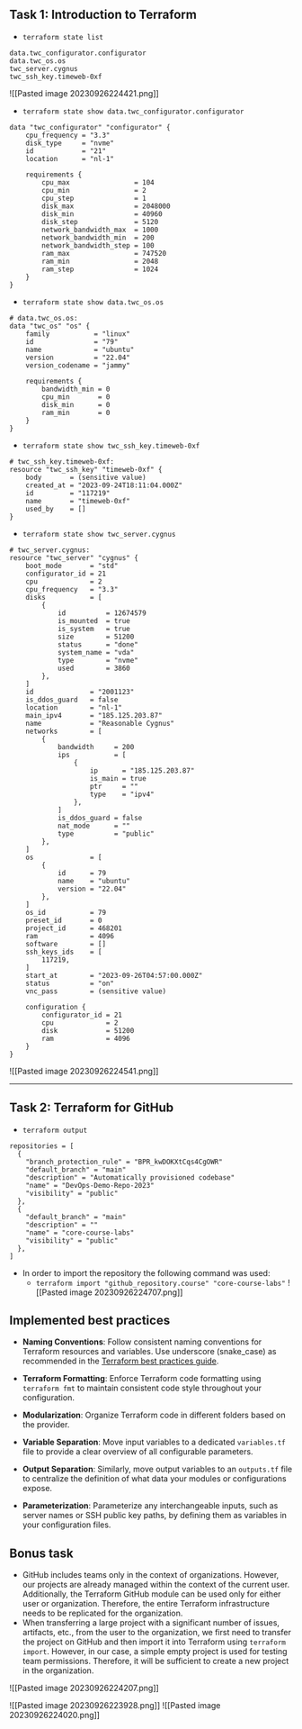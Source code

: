 ## Task 1: Introduction to Terraform

- `terraform state list`

```
data.twc_configurator.configurator
data.twc_os.os
twc_server.cygnus
twc_ssh_key.timeweb-0xf
```
![[Pasted image 20230926224421.png]]


- `terraform state show data.twc_configurator.configurator`

```
data "twc_configurator" "configurator" {
    cpu_frequency = "3.3"
    disk_type     = "nvme"
    id            = "21"
    location      = "nl-1"

    requirements {
        cpu_max                = 104
        cpu_min                = 2
        cpu_step               = 1
        disk_max               = 2048000
        disk_min               = 40960
        disk_step              = 5120
        network_bandwidth_max  = 1000
        network_bandwidth_min  = 200
        network_bandwidth_step = 100
        ram_max                = 747520
        ram_min                = 2048
        ram_step               = 1024
    }
}
```

- `terraform state show data.twc_os.os`

```
# data.twc_os.os:
data "twc_os" "os" {
    family           = "linux"
    id               = "79"
    name             = "ubuntu"
    version          = "22.04"
    version_codename = "jammy"

    requirements {
        bandwidth_min = 0
        cpu_min       = 0
        disk_min      = 0
        ram_min       = 0
    }
}
```

- `terraform state show twc_ssh_key.timeweb-0xf`

```
# twc_ssh_key.timeweb-0xf:
resource "twc_ssh_key" "timeweb-0xf" {
    body       = (sensitive value)
    created_at = "2023-09-24T18:11:04.000Z"
    id         = "117219"
    name       = "timeweb-0xf"
    used_by    = []
}
```

- `terraform state show twc_server.cygnus` 

```
# twc_server.cygnus:
resource "twc_server" "cygnus" {
    boot_mode       = "std"
    configurator_id = 21
    cpu             = 2
    cpu_frequency   = "3.3"
    disks           = [
        {
            id          = 12674579
            is_mounted  = true
            is_system   = true
            size        = 51200
            status      = "done"
            system_name = "vda"
            type        = "nvme"
            used        = 3860
        },
    ]
    id              = "2001123"
    is_ddos_guard   = false
    location        = "nl-1"
    main_ipv4       = "185.125.203.87"
    name            = "Reasonable Cygnus"
    networks        = [
        {
            bandwidth     = 200
            ips           = [
                {
                    ip      = "185.125.203.87"
                    is_main = true
                    ptr     = ""
                    type    = "ipv4"
                },
            ]
            is_ddos_guard = false
            nat_mode      = ""
            type          = "public"
        },
    ]
    os              = [
        {
            id      = 79
            name    = "ubuntu"
            version = "22.04"
        },
    ]
    os_id           = 79
    preset_id       = 0
    project_id      = 468201
    ram             = 4096
    software        = []
    ssh_keys_ids    = [
        117219,
    ]
    start_at        = "2023-09-26T04:57:00.000Z"
    status          = "on"
    vnc_pass        = (sensitive value)

    configuration {
        configurator_id = 21
        cpu             = 2
        disk            = 51200
        ram             = 4096
    }
}
```

![[Pasted image 20230926224541.png]]

---

## Task 2: Terraform for GitHub

- `terraform output`

```hcl
repositories = [
  {
    "branch_protection_rule" = "BPR_kwDOKXtCqs4CgOWR"
    "default_branch" = "main"
    "description" = "Automatically provisioned codebase"
    "name" = "DevOps-Demo-Repo-2023"
    "visibility" = "public"
  },
  {
    "default_branch" = "main"
    "description" = ""
    "name" = "core-course-labs"
    "visibility" = "public"
  },
]
```

- In order to import the repository the following command was used:	
	- `terraform import "github_repository.course" "core-course-labs"`
![[Pasted image 20230926224707.png]]




## Implemented best practices


- **Naming Conventions**: Follow consistent naming conventions for Terraform resources and variables. Use underscore (snake_case) as recommended in the [Terraform best practices guide](https://www.terraform-best-practices.com/naming).
    
- **Terraform Formatting**: Enforce Terraform code formatting using `terraform fmt` to maintain consistent code style throughout your configuration.
    
- **Modularization**: Organize Terraform code in different folders based on the provider.
    
- **Variable Separation**: Move input variables to a dedicated `variables.tf` file to provide a clear overview of all configurable parameters.
    
- **Output Separation**: Similarly, move output variables to an `outputs.tf` file to centralize the definition of what data your modules or configurations expose.
    
- **Parameterization**: Parameterize any interchangeable inputs, such as server names or SSH public key paths, by defining them as variables in your configuration files.
    
    
## Bonus task

- GitHub includes teams only in the context of organizations. However, our projects are already managed within the context of the current user. Additionally, the Terraform GitHub module can be used only for either user or organization. Therefore, the entire Terraform infrastructure needs to be replicated for the organization.
- When transferring a large project with a significant number of issues, artifacts, etc., from the user to the organization, we first need to transfer the project on GitHub and then import it into Terraform using `terraform import`. However, in our case, a simple empty project is used for testing team permissions. Therefore, it will be sufficient to create a new project in the organization.

![[Pasted image 20230926224207.png]]

![[Pasted image 20230926223928.png]]
![[Pasted image 20230926224020.png]]